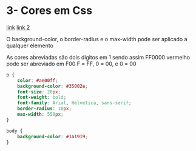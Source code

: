 # 3- Cores em Css

[link](http://cfbcursos.com.br/css3-3-cores/)
[link 2](http://cfbcursos.com.br/css3-3-1-cor-de-fundo/)


O background-color, o border-radius e o max-width pode ser aplicado a qualquer elemento


As cores abreviadas são dois digitos em 1 sendo assim FF0000 vermelho pode ser abreviado em F00
 F = FF, 0 = 00, e 0 = 00

```css
p {
    color: #ae00ff;
    background-color: #35002e;
    font-size: 20px;
    font-weight: bold;
    font-family: Arial, Helvetica, sans-serif;
    border-radius: 10px;
    max-width: 550px;
}

body {
    background-color: #1a1919;
}
```